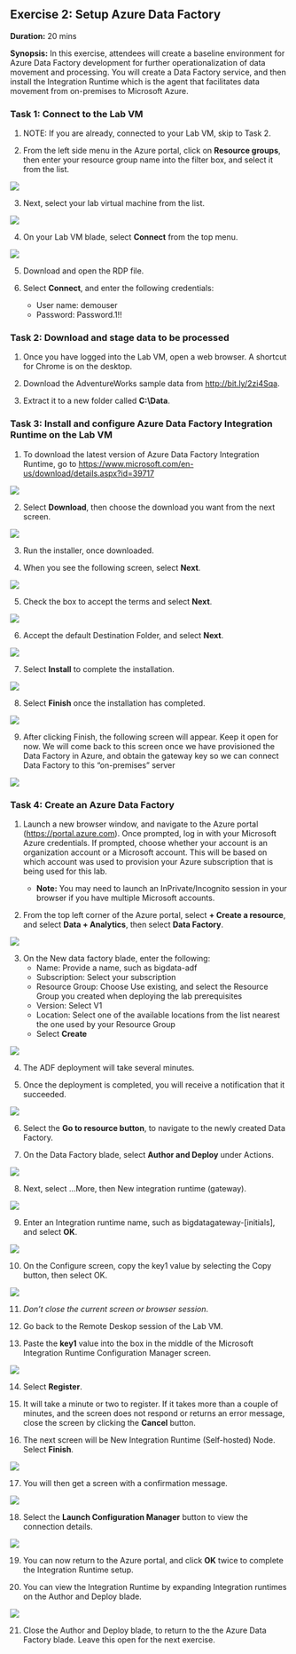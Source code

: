 ## Exercise 2: Setup Azure Data Factory

**Duration:** 20 mins

**Synopsis:** In this exercise, attendees will create a baseline environment for Azure Data Factory development for further operationalization of data movement and processing. You will create a Data Factory service, and then install the Integration Runtime which is the agent that facilitates data movement from on-premises to Microsoft Azure.

### **Task 1:** Connect to the Lab VM

1.	NOTE: If you are already, connected to your Lab VM, skip to Task 2.

2.	From the left side menu in the Azure portal, click on **Resource groups**, then enter your resource group name into the filter box, and select it from the list.

<img src="../images/adf_select_resource_group.jpg" class="block"/> 

3.  Next, select your lab virtual machine from the list. 

<img src="../images/adf_select_lab_vm.jpg" class="block"/>

4.  On your Lab VM blade, select **Connect** from the top menu. 

<img src="../images/adf_connect_lab_vm.jpg" class="block"/>

5.	Download and open the RDP file.

6.	Select **Connect**, and enter the following credentials:
    * User name: demouser
    * Password: Password.1!!

### **Task 2:** Download and stage data to be processed

1.	Once you have logged into the Lab VM, open a web browser. A shortcut for Chrome is on the desktop.

2.	Download the AdventureWorks sample data from http://bit.ly/2zi4Sqa.

3.	Extract it to a new folder called **C:\Data**.

### **Task 3:** Install and configure Azure Data Factory Integration Runtime on the Lab VM

1.	To download the latest version of Azure Data Factory Integration Runtime, go to https://www.microsoft.com/en-us/download/details.aspx?id=39717

<img src="../images/adf_download_integration_runtime.jpg" class="block"/>

2.	Select **Download**, then choose the download you want from the next screen.

<img src="../images/adf_integration_runtime_choose_download.jpg" class="block"/>

3.	Run the installer, once downloaded.

4.	When you see the following screen, select **Next**. 

<img src="../images/adf_setup_integration_runtime_language.jpg" class="block"/>

5.	Check the box to accept the terms and select **Next**. 

<img src="../images/adf_integration_runtime_accept_terms.jpg" class="block"/>

6.	Accept the default Destination Folder, and select **Next**. 

<img src="../images/adf_integration_runtime_destination_folder.jpg" class="block"/>

7.	Select **Install** to complete the installation. 

<img src="../images/adf_integration_runtime_click_install.jpg" class="block"/>

8.	Select **Finish** once the installation has completed. 

<img src="../images/adf_integration_runtime_finish.jpg" class="block"/>

9.	After clicking Finish, the following screen will appear. Keep it open for now. We will come back to this screen once we have provisioned the Data Factory in Azure, and obtain the gateway key so we can connect Data Factory to this “on-premises” server

<img src="../images/adf_integration_runtime_configure_page_initial.jpg" class="block"/>


### **Task 4:** Create an Azure Data Factory

1.	Launch a new browser window, and navigate to the Azure portal (https://portal.azure.com). Once prompted, log in with your Microsoft Azure credentials. If prompted, choose whether your account is an organization account or a Microsoft account. This will be based on which account was used to provision your Azure subscription that is being used for this lab.
    *	**Note:** You may need to launch an InPrivate/Incognito session in your browser if you have multiple Microsoft accounts.

2.	From the top left corner of the Azure portal, select **+ Create a resource**, and select **Data + Analytics**, then select **Data Factory**. 

<img src="../images/adf_select_new_data_factory.jpg" class="block"/>

3.	On the New data factory blade, enter the following:
    *	Name: Provide a name, such as bigdata-adf
    *	Subscription: Select your subscription
    *	Resource Group: Choose Use existing, and select the Resource Group you created when deploying the lab prerequisites
    *	Version: Select V1
    *	Location: Select one of the available locations from the list nearest the one used by your Resource Group
    *	Select **Create**

<img src="../images/adf_create_new_data_factory.jpg" class="block"/>

4.	The ADF deployment will take several minutes.

5.	Once the deployment is completed, you will receive a notification that it succeeded. 

<img src="../images/adf_deployment_succeeded.jpg" class="block"/>

6.	Select the **Go to resource button**, to navigate to the newly created Data Factory.

7.	On the Data Factory blade, select **Author and Deploy** under Actions. 

<img src="../images/adf_select_author_and_deploy.jpg" class="block"/>

8.	Next, select …More, then New integration runtime (gateway).

<img src="../images/adf_select_new_integration_runtime.jpg" class="block"/>

9.	Enter an Integration runtime name, such as bigdatagateway-[initials], and select **OK**. 

<img src="../images/adf_enter_integration_runtime_name.jpg" class="block"/>

10.	On the Configure screen, copy the key1 value by selecting the Copy button, then select OK.

<img src="../images/adf_configure_integration_runtime_copy_key.jpg" class="block"/>

11.	_Don’t close the current screen or browser session_.

12.	Go back to the Remote Deskop session of the Lab VM.

13.	Paste the **key1** value into the box in the middle of the Microsoft Integration Runtime Configuration Manager screen.

<img src="../images/adf_register_integration_runtime_past_key.jpg" class="block"/>

14.	Select **Register**.

15.	It will take a minute or two to register. If it takes more than a couple of minutes, and the screen does not respond or returns an error message, close the screen by clicking the **Cancel** button.

16.	The next screen will be New Integration Runtime (Self-hosted) Node. Select **Finish**. 

<img src="../images/adf_new_integration_runtime_select_finish.jpg" class="block"/>

17.	You will then get a screen with a confirmation message. 

<img src="../images/adf_new_integration_runtime_confirmation.jpg" class="block"/>

18.	Select the **Launch Configuration Manager** button to view the connection details. 

<img src="../images/adf_new_integration_runtime_view_connection_details.jpg" class="block"/>

19.	You can now return to the Azure portal, and click **OK** twice to complete the Integration Runtime setup.

20.	You can view the Integration Runtime by expanding Integration runtimes on the Author and Deploy blade. 

<img src="../images/adf_view_integration_runtime.jpg" class="block"/>

21.	Close the Author and Deploy blade, to return to the the Azure Data Factory blade. Leave this open for the next exercise.

